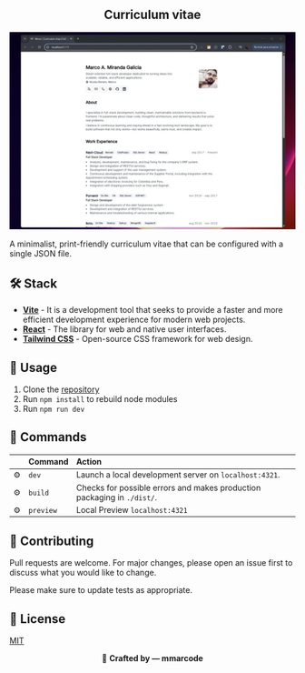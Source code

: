 <div align="center">
<h2>
    Curriculum vitae
</h2>
</div>

<img src="docs/portada-min.webp"></img>

A minimalist, print-friendly curriculum vitae that can be configured with a single JSON file.

## 🛠️ Stack

- [**Vite**](https://vite.dev/) - It is a development tool that seeks to provide a faster and more efficient development experience for modern web projects.
- [**React**](https://react.dev/) - The library for web and native user interfaces.
- [**Tailwind CSS**](https://tailwindcss.com/) - Open-source CSS framework for web design.

## 🚀 Usage

1. Clone the [repository](https://github.com/mmarcode/curriculum-vitae)
2. Run ```npm install``` to rebuild node modules
3. Run ```npm run dev```

## 🧞 Commands

|     | Command          | Action                                        |
| :-- | :--------------- | :-------------------------------------------- |
| ⚙️  | `dev`           | Launch a local development server on  `localhost:4321`.  |
| ⚙️  | `build`          | Checks for possible errors and makes production packaging in `./dist/`.      |
| ⚙️  | `preview`        | Local Preview `localhost:4321` |

## 🐙 Contributing

Pull requests are welcome. For major changes, please open an issue first
to discuss what you would like to change.

Please make sure to update tests as appropriate.


## 🔑 License

[MIT](LICENSE.txt)

<div align="center">
  🌵 <strong>Crafted by — mmarcode</strong>
</div>
